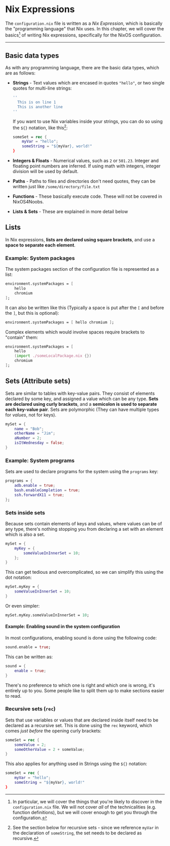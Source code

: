 # Nix Expressions

The `configuration.nix` file is written as a _Nix Expression_, which is basically the "programming language" that Nix uses. In this chapter, we will cover the basics[^1] of writing Nix expressions, specifically for the NixOS configuration.

[^1]: In particular, we will cover the things that you're likely to discover in the `configuration.nix` file. We will not cover _all_ of the technicalities (e.g. function definitions), but we will cover enough to get you through the configuration.

-----

## Basic data types

As with any programming language, there are the basic data types, which are as follows:

* **Strings** - Text values which are encased in quotes `"hello"`, or two single quotes for multi-line strings:

  ```nix
  ''
  	This is on line 1
  	This is another line
  ''
  ```

  If you want to use Nix variables inside your strings, you can do so using the `${}` notation, like this[^2]:

  ```nix
  someSet = rec {
      myVar = "hello";
      someString = "${myVar}, world!"
  }
  ```
  
  [^2]: See the section below for recursive sets - since we reference `myVar` in the declaration of `someString`, the set needs to be declared as recursive.

* **Integers & Floats** - Numerical values, such as `2` or `501.23`. Integer and floating point numbers are inferred. If using math with integers, integer division will be used by default.

* **Paths** - Paths to files and directories don't need quotes, they can be written just like `/some/directory/file.txt`

* **Functions** - These basically execute code. These will not be covered in NixOS4Noobs.

* **Lists & Sets** - These are explained in more detail below

## Lists

In Nix expressions, **lists are declared using square brackets**, and use a **space to separate each element**.

### Example: System packages

The system packages section of the configuration file is represented as a list:

```nix
environment.systemPackages = [
	hello
	chromium
];
```

It can also be written like this (Typically a space is put after the `[` and before the `]`, but this is optional):

```nix
environment.systemPackages = [ hello chromium ];
```

Complex elements which would involve spaces require brackets to "contain" them:

```nix
environment.systemPackages = [
	hello
    (import ./someLocalPackage.nix {})
	chromium
];
```

## Sets (Attribute sets)

Sets are similar to tables with key-value pairs. They consist of elements declared by some key, and assigned a value which can be any type. **Sets are declared using curly brackets**, and a **semicolon is used to separate each key-value pair**. Sets are polymorphic (They can have multiple types for _values_, not for keys).

```nix
mySet = {
	name = "Bob";
	otherName = "Jim";
	aNumber = 2;
	isItWednesday = false;
}
```

### Example: System programs

Sets are used to declare programs for the system using the `programs` key:

```nix
programs = {
	adb.enable = true;
	bash.enableCompletion = true;
	ssh.forwardX11 = true;
};
```

### Sets inside sets

Because sets contain elements of keys and values, where values can be of any type, there's nothing stopping you from declaring a set with an element which is also a set.

```nix
mySet = {
	myKey = {
		someValueInInnerSet = 10;
	};
}
```

This can get tedious and overcomplicated, so we can simplify this using the dot notation:

```nix
mySet.myKey = {
	someValueInInnerSet = 10;
}
```

Or even simpler:

```nix
mySet.myKey.someValueInInnerSet = 10;
```

#### Example: Enabling sound in the system configuration

In most configurations, enabling sound is done using the following code:
```nix
sound.enable = true;
```

This can be written as:

```nix
sound = {
	enable = true;
}
```

There's no preference to which one is right and which one is wrong, it's entirely up to you. Some people like to split them up to make sections easier to read.

### Recursive sets (`rec`)

Sets that use variables or values that are declared inside itself need to be declared as a recursive set. This is done using the `rec` keyword, which comes _just before_ the opening curly brackets:

```nix
someSet = rec {
    someValue = 2;
    someOtherValue = 2 + someValue;
}
```

This also applies for anything used in Strings using the `${}` notation:

```nix
someSet = rec {
    myVar = "hello";
    someString = "${myVar}, world!"
}
```